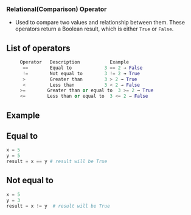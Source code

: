 ### Relational(Comparison) Operator

* Used to compare two values and relationship between them. These operators return a Boolean result, which is either `True` or `False`.

## List of operators
```python
     Operator   Description           Example
      ==        Equal to            3 == 2 → False
      !=        Not equal to        3 != 2 → True
      >         Greater than        3 > 2 → True
      <         Less than           3 < 2 → False
     >=        Greater than or equal to  3 >= 2 → True
     <=        Less than or equal to  3 <= 2 → False
```

## Example

## Equal to
```python
x = 5
y = 5
result = x == y # result will be True
```

## Not equal to
```python
x = 5
y = 3
result = x != y  # result will be True
```

